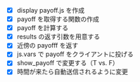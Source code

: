 - [x] display payoff.js を作成
- [x] payoff を取得する関数の作成
- [x] payoff を計算する
- [x] results の返す引数を用意する
- [x] 近傍の payofff を返す
- [x] js.vars で payoff をクライアントに投げる
- [x] show_payoff で変更する（T vs. F）
- [x] 時間が来たら自動送信されるように変更
